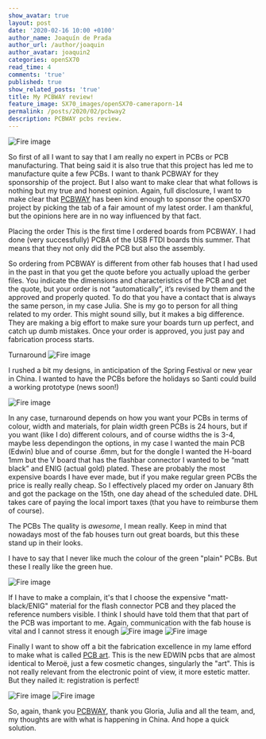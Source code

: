 ```yaml
---
show_avatar: true
layout: post
date: '2020-02-16 10:00 +0100'
author_name: Joaquín de Prada
author_url: /author/joaquin
author_avatar: joaquin2
categories: openSX70
read_time: 4
comments: 'true'
published: true
show_related_posts: 'true'
title: My PCBWAY review!
feature_image: SX70_images/openSX70-cameraporn-14
permalink: /posts/2020/02/pcbway2
description: PCBWAY pcbs review.
---
```

![Fire image]({{site.url}}/{{site.baseurl}}img/2020/02/2020015-PCBWAY-01-2.jpg)

So first of all I want to say that I am really no expert in PCBs or PCB manufacturing. That being said it is also true that this project has led me to manufacture quite a few PCBs. I want to thank PCBWAY for they sponsorship of the project. But I also want to make clear that what follows is nothing but my true and honest opinion. Again, full disclosure, I want to make clear that [PCBWAY](https://www.pcbway.com/) has been kind enough to sponsor the openSX70 project by picking the tab of a fair amount of my latest order. I am thankful, but the opinions here are in no way influenced by that fact.
 
Placing the order
This is the first time I ordered boards from PCBWAY. I had done (very successfully) PCBA of the USB FTDI boards this summer. That means that they not only did the PCB but also the assembly.

So ordering from PCBWAY is different from other fab houses that I had used in the past in that you get the quote before you actually upload the gerber files. You indicate the dimensions and characteristics of the PCB and get the quote, but your order is not “automatically”, it’s revised by them and the approved and properly quoted. To do that you have a contact that is always the same person, in my case Julia. She is my go to person for all thing related to my order. This might sound silly, but it makes a big difference. They are making a big effort to make sure your boards turn up perfect, and catch up dumb mistakes.
Once your order is approved, you just pay and fabrication process starts.

Turnaround 
![Fire image]({{site.url}}/{{site.baseurl}}img/2020/02/pcbway-detail.jpg)

I rushed a bit my designs, in anticipation of the Spring Festival or new year in China. I wanted to have the PCBs before the holidays so Santi could build a working prototype (news soon!)

![Fire image]({{site.url}}/{{site.baseurl}}img/2020/02/2020015-PCBWAY-03.jpg)

In any case, turnaround depends on how you want your PCBs in terms of colour, width and materials, for plain width green PCBs is 24 hours, but if you want (like I do) different colours, and of course widths the is 3-4, maybe less dependingon the options, in my case I wanted the main PCB (Edwin) blue and of course .6mm, but for the dongle I wanted the H-board 1mm but the V board that has the flashbar connector I wanted to be “matt black” and ENIG (actual gold) plated. These are probably the most expensive boards I have ever made, but if you make regular green PCBs the price is really really cheap.
So I effectively placed my order on January 8th and got the package on the 15th, one day ahead of the scheduled date. DHL takes care of paying the local import taxes (that you have to reimburse them of course).

The PCBs
The quality is *awesome*, I mean really. Keep in mind that nowadays most of the fab houses turn out great boards, but this these stand up in their looks.

I have to say that I never like much the colour of the green "plain" PCBs. But these I really like the green hue.

![Fire image]({{site.url}}/{{site.baseurl}}img/2020/02/2020015-PCBWAY-03-2.jpg)

If I have to make a complain, it's that I choose the expensive "matt-black/ENIG" material for the flash connector PCB and they placed the reference numbers visible. 
I think I should have told them that that part of the PCB was important to me. Again, communication with the fab house is vital and I cannot stress it enough
![Fire image]({{site.url}}/{{site.baseurl}}img/2020/02/2020015-PCBWAY-V-gold.jpg)
![Fire image]({{site.url}}/{{site.baseurl}}img/2020/02/2020015-PCBWAY-05.jpg)

Finally I want to show off a bit the fabrication excellence in my lame efford to make what is called [PCB art](https://blog.wokwi.com/a-practical-guide-to-designing-pcb-art/). This is the new EDWIN pcbs that are almost identical to Meroë, just a few cosmetic changes, singularly the "art". This is not really relevant from the electronic point of view, it more estetic matter. But they nailed it: registration is perfect!

![Fire image]({{site.url}}/{{site.baseurl}}img/2020/02/2020015-PCBWAY-01.jpg)
![Fire image]({{site.url}}/{{site.baseurl}}img/2020/02/2020015-PCBWAY-02.jpg)


So, again, thank you [PCBWAY](https://www.pcbway.com/), thank you Gloria, Julia and all the team, and, my thoughts are with what is happening in China. And hope a quick solution.
